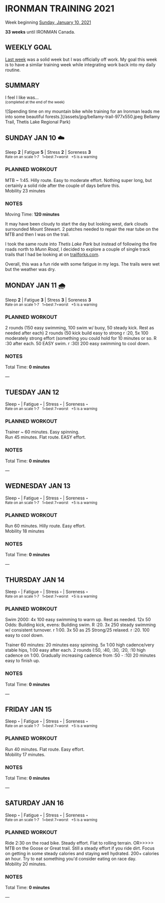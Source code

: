 # IRONMAN TRAINING 2021
Week beginning [Sunday, January 10, 2021](javascript:flick('sun');)

**33 weeks** until IRONMAN Canada.

## WEEKLY GOAL
[Last week](ironman2021-34weeksout) was a solid week but I was officially off work.  My goal this week is to have a similar training week while integrating work back into my daily routine.

## SUMMARY
I feel I like was...  
<sup>(completed at the end of the week)</sup>
<!--OVERTRAINING|ON THE EDGE|STAYING CONSISTENT|LAGGING A BIT-->

![Spending time on my mountain bike while training for an Ironman leads me into some beautiful forests.](/assets/jpg/bellamy-trail-977x550.jpeg Bellamy Trail, Thetis Lake Regional Park)

## SUNDAY JAN 10 ☁️
Sleep **2** | Fatigue **5** | Stress **2** | Soreness **3**  
<sup>Rate on an scale 1-7 &nbsp; 1=best 7=worst &nbsp; +5 is a warning</sup>

### PLANNED WORKOUT
MTB ~ 1:45. Hilly route. Easy to moderate effort. Nothing super long, but certainly a solid ride after the couple of days before this.  
Mobility 23 minutes

### NOTES
Moving Time: **120 minutes**

It may have been cloudy to start the day but looking west, dark clouds surrounded Mount Stewart.  2 patches needed to repair the rear tube on the MTB and then I was on the trail.

I took the same route into _Thetis Lake Park_ but instead of following the fire roads north to _Munn Road_, I decided to explore a couple of single track trails that I had be looking at on <a href="https://www.trailforks.com/trails/electric-avenue-101420/" target="_blank" rel="noreferrer">trailforks.com</a>. 

Overall, this was a fun ride with some fatigue in my legs.  The trails were wet but the weather was dry.


<!---->
## MONDAY JAN 11 🌧
Sleep **2** | Fatigue **3** | Stress **3** | Soreness **3**  
<sup>Rate on an scale 1-7 &nbsp; 1=best 7=worst &nbsp; +5 is a warning</sup>

### PLANNED WORKOUT
2 rounds (150 easy swimming, 100 swim w/ buoy, 50 steady kick. Rest as needed after each)
2 rounds (50 kick build easy to strong r :20, 5x 100 moderately strong effort (something you could hold for 10 minutes or so. R :30 after each. 50 EASY swim. r :30)
200 easy swimming to cool down.

### NOTES
Total Time: **0 minutes**

&mdash; 


<!---->
## TUESDAY JAN 12
Sleep **-** | Fatigue **-** | Stress **-** | Soreness **-**  
<sup>Rate on an scale 1-7 &nbsp; 1=best 7=worst &nbsp; +5 is a warning</sup>

### PLANNED WORKOUT
Trainer ~ 60 minutes. Easy spinning.  
Run 45 minutes. Flat route. EASY effort.

### NOTES
Total Time: **0 minutes**

&mdash;


<!---->
## WEDNESDAY JAN 13
Sleep **-** | Fatigue **-** | Stress **-** | Soreness **-**  
<sup>Rate on an scale 1-7 &nbsp; 1=best 7=worst &nbsp; +5 is a warning</sup>

### PLANNED WORKOUT
Run 60 minutes. Hilly route. Easy effort.  
Mobility 18 minutes

### NOTES
Total Time: **0 minutes**

&mdash; 


<!---->
## THURSDAY JAN 14
Sleep **-** | Fatigue **-** | Stress **-** | Soreness **-**  
<sup>Rate on an scale 1-7 &nbsp; 1=best 7=worst &nbsp; +5 is a warning</sup>

### PLANNED WORKOUT
Swim 2000: 4x 100 easy swimming to warm up. Rest as needed. 12x 50 Odds: Building kick, evens: Building swim. R :20. 3x 250 steady swimming w/ consistent turnover. r 1:00. 3x 50 as 25 Strong/25 relaxed. r :20. 100 easy to cool down.

Trainer 60 minutes: 20 minutes easy spinning. 5x 1:00 high cadence/very stable hips, 1:00 easy after each. 2 rounds (:50, :40, :30, :20, :10 high cadence on 1:00. Gradually increasing cadence from :50 - :10) 20 minutes easy to finish up.

### NOTES
Total Time: **0 minutes**

&mdash; 


<!---->
## FRIDAY JAN 15
Sleep **-** | Fatigue **-** | Stress **-** | Soreness **-**  
<sup>Rate on an scale 1-7 &nbsp; 1=best 7=worst &nbsp; +5 is a warning</sup>

### PLANNED WORKOUT
Run 40 minutes. Flat route. Easy effort.  
Mobility 17 minutes.

### NOTES
Total Time: **0 minutes**

&mdash; 


<!---->
## SATURDAY JAN 16
Sleep **-** | Fatigue **-** | Stress **-** | Soreness **-**  
<sup>Rate on an scale 1-7 &nbsp; 1=best 7=worst &nbsp; +5 is a warning</sup>

### PLANNED WORKOUT
Ride 2:30 on the road bike. Steady effort. Flat to rolling terrain. OR>>>>> MTB on the Goose or Great trail. Still a steady effort if you ride dirt.  Focus on getting in some steady calories and staying well hydrated. 200+ calories an hour. Try to eat something you'd consider eating on race day.   
Mobility 20 minutes.

### NOTES
Total Time: **0 minutes**

&mdash;